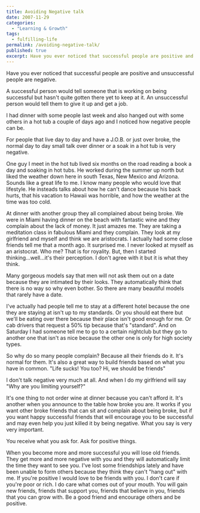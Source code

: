 ```yaml
---
title: Avoiding Negative talk
date: 2007-11-29
categories:
  - "Learning & Growth"
tags:
  - fulfilling-life
permalink: /avoiding-negative-talk/
published: true
excerpt: Have you ever noticed that successful people are positive and unsuccessful people are negative.
---
```

Have you ever noticed that successful people are positive and unsuccessful people are negative.

A successful person would tell someone that is working on being successful but hasn't quite gotten there yet to keep at it.  An unsuccessful person would tell them to give it up and get a job.

I had dinner with some people last week and also hanged out with some others in a hot tub a couple of days ago and I noticed how negative people can be.

For people that live day to day and have a J.O.B. or just over broke, the normal day to day small talk over dinner or a soak in a hot tub is very negative.

One guy I meet in the hot tub lived six months on the road reading a book a day and soaking in hot tubs.  He worked during the summer up north but liked the weather down here in south Texas, New Mexico and Arizona.  Sounds like a great life to me.  I know many people who would love that lifestyle.  He insteads talks about how he can't dance because his back hurts, that his vacation to Hawaii was horrible, and how the weather at the time was too cold.

At dinner with another group they all complained about being broke.  We were in Miami having dinner on the beach with fantastic wine and they complain about the lack of money.  It just amazes me.  They are taking a meditation class in fabulous Miami and they complain. They look at my girlfriend and myself and think we are aristocrats.  I actually had some close friends tell me that a month ago.  It surprised me.  I never looked at myself as an aristocrat.  Who me?  That is for royality.  But, then I started thinking...well...it's their perception.  I don't agree with it but it is what they think.

Many gorgeous models say that men will not ask them out on a date because they are intimated by their looks.  They automatically think that there is no way so why even bother.  So there are many beautiful models that rarely have a date.

I've actually had people tell me to stay at a different hotel because the one they are staying at isn't up to my standards.  Or you should eat there but we'll be eating over there because their place isn't good enough for me.  Or cab drivers that request a 50% tip because that's "standard".  And on Saturday I had someone tell me to go to a certain nightclub but they go to another one that isn't as nice because the other one is only for high society types.

So why do so many people complain?  Because all their friends do it.  It's normal for them.  It's also a great way to build friends based on what you have in common.  "Life sucks!  You too?  Hi, we should be friends"

I don't talk negative very much at all.  And when I do my girlfriend will say "Why are you limiting yourself?"

It's one thing to not order wine at dinner because you can't afford it.  It's another when you announce to the table how broke you are.  It works if you want other broke friends that can sit and complain about being broke, but if you want happy successful friends that will encourage you to be successful and may even help you just killed it by being negative.  What you say is very very important.

You receive what you ask for.  Ask for positive things.

When you become more and more successful you will lose old friends.  They get more and more negative with you and they will automatically limit the time they want to see you.  I've lost some friendships lately and have been unable to form others because they think they can't "hang out" with me.  If you're positive I would love to be friends with you.  I don't care if you're poor or rich.  I do care what comes out of your mouth. You will gain new friends, friends that support you, friends that believe in you, friends that you can grow with. Be a good friend and encourage others and be positive.